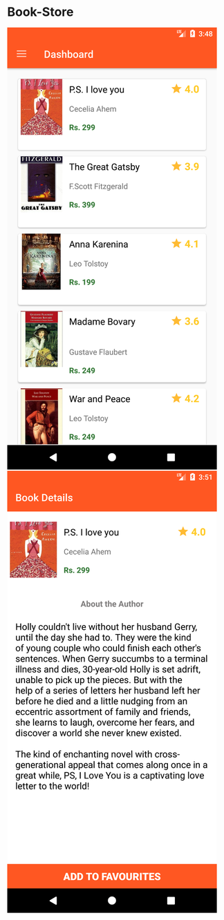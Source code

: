 # Book-Store

![alt text](https://github.com/kishoretheeraj/Book-Store/blob/master/1.png)
<br/>
![alt text](https://github.com/kishoretheeraj/Book-Store/blob/master/2.png)

